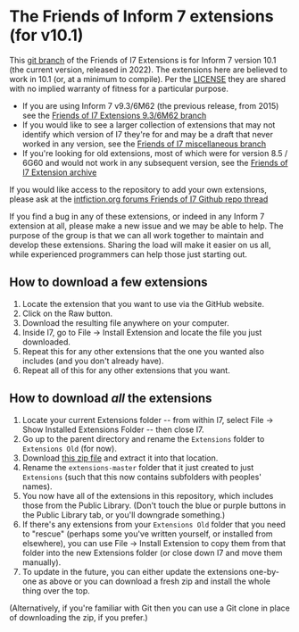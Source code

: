 The Friends of Inform 7 extensions (for v10.1)
==============================================

This [git branch](https://www.atlassian.com/git/tutorials/using-branches) of the Friends of I7 Extensions is for Inform 7 version 10.1 (the current version, released in 2022). The extensions here are believed to work in 10.1 (or, at a minimum to compile). Per the [LICENSE](./LICENSE) they are shared with no implied warranty of fitness for a particular purpose.

- If you are using Inform 7 v9.3/6M62 (the previous release, from 2015) see the [Friends of I7 Extensions 9.3/6M62 branch](https://github.com/i7/extensions/tree/9.3)
- If you would like to see a larger collection of extensions that may not identify which version of I7 they're for and may be a draft that never worked in any version, see the [Friends of I7 miscellaneous branch](https://github.com/extensions/tree/master)
- If you're looking for old extensions, most of which were for version 8.5 / 6G60 and would not work in any subsequent version, see the [Friends of I7 Extension archive](https://github.com/i7/archive)

If you would like access to the repository to add your own extensions, please ask at the [intfiction.org forums Friends of I7 Github repo thread](https://intfiction.org/t/friends-of-i7-github/4103)

If you find a bug in any of these extensions, or indeed in any Inform 7 extension at all, please make a new issue and we may be able to help. The purpose of the group is that we can all work together to maintain and develop these extensions. Sharing the load will make it easier on us all, while experienced programmers can help those just starting out.

How to download a few extensions
--------------------------------
1. Locate the extension that you want to use via the GitHub website.
2. Click on the Raw button.
3. Download the resulting file anywhere on your computer.
4. Inside I7, go to File -> Install Extension and locate the file you just downloaded.
5. Repeat this for any other extensions that the one you wanted also includes (and you don't already have).
6. Repeat all of this for any other extensions that you want.

How to download *all* the extensions
------------------------------------
1. Locate your current Extensions folder -- from within I7, select File -> Show Installed Extensions Folder -- then close I7.
2. Go up to the parent directory and rename the `Extensions` folder to `Extensions Old` (for now).
3. Download [this zip file](https://github.com/i7/extensions/archive/master.zip) and extract it into that location.
4. Rename the `extensions-master` folder that it just created to just `Extensions` (such that this now contains subfolders with peoples' names).
5. You now have all of the extensions in this repository, which includes those from the Public Library.  (Don't touch the blue or purple buttons in the Public Library tab, or you'll downgrade something.)
6. If there's any extensions from your `Extensions Old` folder that you need to "rescue" (perhaps some you've written yourself, or installed from elsewhere), you can use File -> Install Extension to copy them from that folder into the new Extensions folder (or close down I7 and move them manually).
7. To update in the future, you can either update the extensions one-by-one as above or you can download a fresh zip and install the whole thing over the top.

(Alternatively, if you're familiar with Git then you can use a Git clone in place of downloading the zip, if you prefer.)
